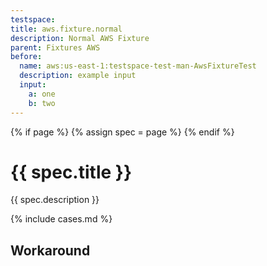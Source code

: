 ```yaml
---
testspace:
title: aws.fixture.normal
description: Normal AWS Fixture
parent: Fixtures AWS
before:
  name: aws:us-east-1:testspace-test-man-AwsFixtureTest
  description: example input
  input: 
    a: one
    b: two
---
```


{% if page %} {% assign spec = page %} {% endif %}

# {{ spec.title }}
{{ spec.description }}

{% include cases.md %}

## Workaround
